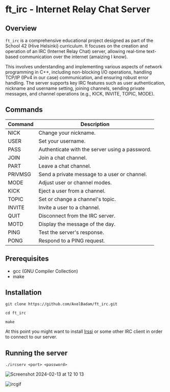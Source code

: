 # ft_irc - Internet Relay Chat Server

## Overview
`ft_irc` is a comprehensive educational project designed as part of the School 42 (Hive Helsinki) curriculum. It focuses on the creation and operation of an IRC (Internet Relay Chat) server, allowing real-time text-based communication over the internet (amaizing I know). 

This involves understanding and implementing various aspects of network programming in C++, including non-blocking I/O operations, handling TCP/IP (IPv4 in our case) communication, and ensuring robust error handling. The server supports key IRC features such as user authentication, nickname and username setting, joining channels, sending private messages, and channel operations (e.g., KICK, INVITE, TOPIC, MODE).

## Commands

| Command  | Description                                       |
|----------|---------------------------------------------------|
| NICK     | Change your nickname.                             |
| USER     | Set your username.                                |
| PASS     | Authenticate with the server using a password.    |
| JOIN     | Join a chat channel.                              |
| PART     | Leave a chat channel.                             |
| PRIVMSG  | Send a private message to a user or channel.      |
| MODE     | Adjust user or channel modes.                     |
| KICK     | Eject a user from a channel.                      |
| TOPIC    | Set or change a channel's topic.                  |
| INVITE   | Invite a user to a channel.                       |
| QUIT     | Disconnect from the IRC server.                   |
| MOTD     | Display the message of the day.                   |
| PING     | Test the server's response.                       |
| PONG     | Respond to a PING request.                        |

## Prerequisites

- gcc (GNU Compiler Collection)
- make

## Installation
```
git clone https://github.com/AxelBadam/ft_irc.git
```
```
cd ft_irc
```
```
make
```
At this point you might want to install [Irssi](https://irssi.org/) or some other IRC client in order to connect to our server.

## Running the server

```
./ircserv <port> <password>
```

![Screenshot 2024-02-13 at 12 10 13](https://github.com/AxelBadam/ft_irc/assets/120648288/b0f99211-ec9b-422c-b6cd-29494a1d555a)

![ircgif](https://github.com/AxelBadam/ft_irc/assets/120648288/e45100fa-5b14-459d-83c4-20a310f57237)


